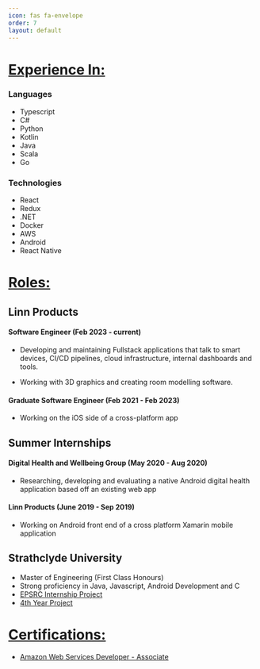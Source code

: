 ```yaml
---
icon: fas fa-envelope
order: 7
layout: default
---
```



# <ins>Experience In:</ins>

### Languages
- Typescript
- C#
- Python
- Kotlin
- Java
- Scala
- Go

### Technologies
- React
- Redux
- .NET
- Docker
- AWS
- Android
- React Native

# <ins>Roles:</ins>

## <b>Linn Products</b>

#### Software Engineer (Feb 2023 - current)

- Developing and maintaining Fullstack applications that talk to smart devices, CI/CD pipelines, cloud infrastructure, internal dashboards and tools. 

- Working with 3D graphics and creating room modelling software.

#### Graduate Software Engineer (Feb 2021 - Feb 2023)

- Working on the iOS side of a cross-platform app

## <b>Summer Internships</b>

#### Digital Health and Wellbeing Group (May 2020 - Aug 2020)

- Researching, developing and evaluating a native Android digital health application based off an existing web app

#### Linn Products (June 2019 - Sep 2019)

- Working on Android front end of a cross platform Xamarin mobile application

## <b>Strathclyde University</b>

- Master of Engineering (First Class Honours)
- Strong proficiency in Java, Javascript, Android Development and C
- [EPSRC Internship Project](/posts/cancer-helpmate/)
- [4th Year Project](/posts/gaming-for-health/)


# <ins>Certifications:</ins>
- [Amazon Web Services Developer - Associate](https://www.credly.com/badges/1c45dc95-3d59-43e7-a0a6-065efc31b129/linked_in?t=swh8kc)




